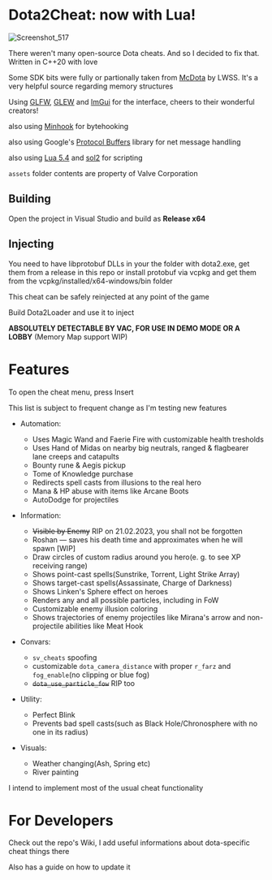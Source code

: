 # Dota2Cheat: now with Lua!

![Screenshot_517](https://user-images.githubusercontent.com/66470490/224436497-2e7a5e86-10d8-4d80-94c5-d8eab78b7aef.png)

There weren't many open-source Dota cheats. And so I decided to fix that.
Written in C++20 with love

Some SDK bits were fully or partionally taken from [McDota](https://github.com/LWSS/McDota) by LWSS. It's a very helpful source regarding memory structures

Using [GLFW](https://github.com/glfw/glfw), [GLEW](https://glew.sourceforge.net/) and [ImGui](https://github.com/ocornut/imgui) for the interface, cheers to their wonderful creators!

also using [Minhook](https://github.com/TsudaKageyu/minhook) for bytehooking

also using Google's [Protocol Buffers](https://github.com/protocolbuffers/protobuf) library for net message handling

also using [Lua 5.4](https://www.lua.org/) and [sol2](https://github.com/ThePhD/sol2) for scripting

`assets` folder contents are property of Valve Corporation

## Building
Open the project in Visual Studio and build as **Release x64**

## Injecting
You need to have libprotobuf DLLs in your the folder with dota2.exe, get them from a release in this repo or install protobuf via vcpkg and get them from the vcpkg/installed/x64-windows/bin folder

This cheat can be safely reinjected at any point of the game

Build Dota2Loader and use it to inject

**ABSOLUTELY DETECTABLE BY VAC, FOR USE IN DEMO MODE OR A LOBBY** (Memory Map support WIP)

# Features
To open the cheat menu, press Insert

This list is subject to frequent change as I'm testing new features

* Automation:
  * Uses Magic Wand and Faerie Fire with customizable health tresholds
  * Uses Hand of Midas on nearby big neutrals, ranged & flagbearer lane creeps and catapults
  * Bounty rune & Aegis pickup
  * Tome of Knowledge purchase
  * Redirects spell casts from illusions to the real hero
  * Mana & HP abuse with items like Arcane Boots
  * AutoDodge for projectiles
  
* Information:
  * ~~Visible by Enemy~~ RIP on 21.02.2023, you shall not be forgotten
  * Roshan — saves his death time and approximates when he will spawn [WIP]
  * Draw circles of custom radius around you hero(e. g. to see XP receiving range)
  * Shows point-cast spells(Sunstrike, Torrent, Light Strike Array)
  * Shows target-cast spells(Assassinate, Charge of Darkness)
  * Shows Linken's Sphere effect on heroes
  * Renders any and all possible particles, including in FoW
  * Customizable enemy illusion coloring
  * Shows trajectories of enemy projectiles like Mirana's arrow and non-projectile abilities like Meat Hook
 
* Convars:
  * `sv_cheats` spoofing
  * customizable `dota_camera_distance` with proper `r_farz` and `fog_enable`(no clipping or blue fog)
  * ~~`dota_use_particle_fow`~~ RIP too

* Utility:
  * Perfect Blink
  * Prevents bad spell casts(such as Black Hole/Chronosphere with no one in its radius)

* Visuals:
  * Weather changing(Ash, Spring etc)
  * River painting

I intend to implement most of the usual cheat functionality

# For Developers

Check out the repo's Wiki, I add useful informations about dota-specific cheat things there

Also has a guide on how to update it
